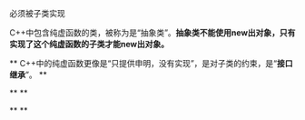 必须被子类实现

C++中包含纯虚函数的类，被称为是“抽象类”。**抽象类不能使用new出对象，只有实现了这个纯虚函数的子类才能new出对象。**

** C++中的纯虚函数更像是“只提供申明，没有实现”，是对子类的约束，是“**接口继承**”。
**

**
**

**
**